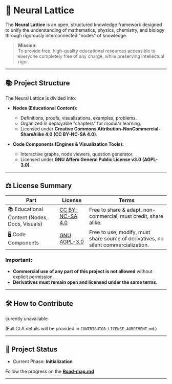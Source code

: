 # 🧠 Neural Lattice

The **Neural Lattice** is an open, structured knowledge framework designed to unify the understanding of mathematics, physics, chemistry, and biology through rigorously interconnected "nodes" of knowledge.

> **Mission:**  
> To provide free, high-quality educational resources accessible to everyone completely free of any charge, while preserving intellectual rigor.

---

## 📚 Project Structure

The Neural Lattice is divided into:
- **Nodes (Educational Content):**  
  - Definitions, proofs, visualizations, examples, problems.
  - Organized in deployable "chapters" for modular learning.
  - Licensed under **Creative Commons Attribution-NonCommercial-ShareAlike 4.0 (CC BY-NC-SA 4.0)**.

- **Code Components (Engines & Visualization Tools):**  
  - Interactive graphs, node viewers, question generator.
  - Licensed under **GNU Affero General Public License v3.0 (AGPL-3.0)**.

---

## ⚖️ License Summary

| Part | License | Terms |
|------|---------|-------|
| 📚 Educational Content (Nodes, Docs, Visuals) | [CC BY-NC-SA 4.0](https://creativecommons.org/licenses/by-nc-sa/4.0/) | Free to share & adapt, non-commercial, must credit, share alike. |
| 🖥️ Code Components | [GNU AGPL-3.0](https://www.gnu.org/licenses/agpl-3.0.en.html) | Free to use, modify, must share source of derivatives, no silent commercialization. |

### Important:
- **Commercial use of any part of this project is not allowed** without explicit permission.
- **Derivatives must remain open and licensed under the same terms.**

---

## 🛠️ How to Contribute

curently unavailable 

(Full CLA details will be provided in `CONTRIBUTOR_LICENSE_AGREEMENT.md`.)


---

## 🚀 Project Status
- Current Phase: **Initialization**

  
Follow the progress on the **[Road-map.md](#)**


---

